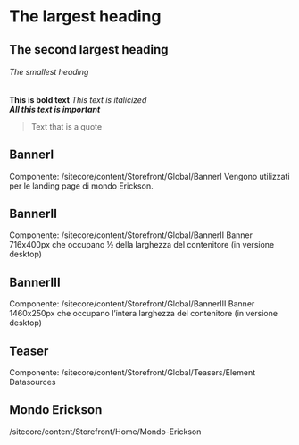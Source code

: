 # The largest heading
## The second largest heading
###### The smallest heading
**This is bold text**
*This text is italicized*	
***All this text is important***	
> Text that is a quote


## BannerI

Componente: /sitecore/content/Storefront/Global/BannerI
Vengono utilizzati per le landing page di mondo Erickson.


## BannerII

Componente: /sitecore/content/Storefront/Global/BannerII
Banner 716x400px che occupano ½ della larghezza del contenitore (in versione desktop)


## BannerIII

Componente: /sitecore/content/Storefront/Global/BannerIII
Banner 1460x250px che occupano l’intera larghezza del contenitore (in versione desktop)


## Teaser

Componente: /sitecore/content/Storefront/Global/Teasers/Element Datasources


## Mondo Erickson 

/sitecore/content/Storefront/Home/Mondo-Erickson